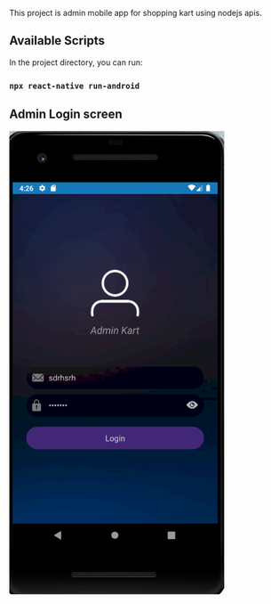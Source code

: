 This project is admin mobile app for shopping kart using nodejs apis.

## Available Scripts

In the project directory, you can run:

### `npx react-native run-android`

## Admin Login screen

![alt text](https://github.com/sumitbalyan/KartAdmin/blob/master/Images/Admin%20Login.PNG)

